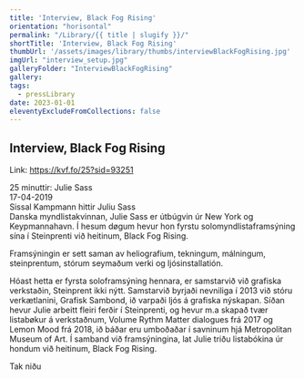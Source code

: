 ```yaml
---
title: 'Interview, Black Fog Rising'
orientation: "horisontal"
permalink: "/Library/{{ title | slugify }}/"
shortTitle: 'Interview, Black Fog Rising'
thumbUrl: '/assets/images/library/thumbs/interviewBlackFogRising.jpg'
imgUrl: "interview_setup.jpg"
galleryFolder: "InterviewBlackFogRising"
gallery:
tags:
  - pressLibrary
date: 2023-01-01
eleventyExcludeFromCollections: false
---
```



<div class="Txt">
  <h2>Interview, Black Fog Rising</h2>
  <p>Link:&nbsp;<a href="https://kvf.fo/25?sid=93251" target="_blank">https://kvf.fo/25?sid=93251</a></p>
  <p>25 minuttir: Julie Sass<br>
  17-04-2019<br>
  Sissal Kampmann hittir Juliu Sass<br>
  Danska myndlistakvinnan, Julie Sass er útbúgvin úr New York og Keypmannahavn. Í hesum døgum hevur hon fyrstu solomyndlistaframsýning sína í Steinprenti við heitinum, Black Fog Rising.</p>
  <p>Framsýningin er sett saman av heliografium, tekningum, málningum, steinprentum, stórum seymaðum verki og ljósinstallatión.</p>
  <p>Hóast hetta er fyrsta soloframsýning hennara, er samstarvið við grafiska verkstaðin, Steinprent ikki nýtt. Samstarvið byrjaði nevniliga í 2013 við stóru verkætlanini, Grafisk Sambond, ið varpaði ljós á grafiska nýskapan. Síðan hevur Julie arbeitt fleiri ferðir í Steinprenti, og hevur m.a skapað tvær listabøkur á verkstaðnum, Volume Rythm Matter dialogues frá 2017 og Lemon Mood frá 2018, ið báðar eru umboðaðar í savninum hjá Metropolitan Museum of Art. Í samband við framsýningina, lat Julie triðu listabókina úr hondum við heitinum, Black Fog Rising.</p>
  <p>Tak niðu</p>
</div>